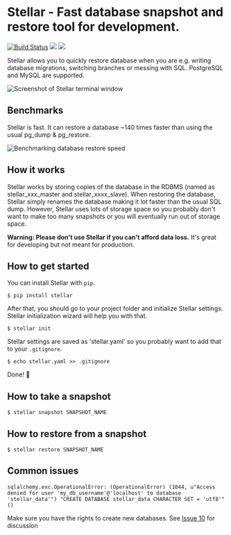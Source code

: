 Stellar - Fast database snapshot and restore tool for development.
=======

[![Build Status](https://travis-ci.org/fastmonkeys/stellar.svg?branch=master)](https://travis-ci.org/fastmonkeys/stellar)
![](http://img.shields.io/pypi/dm/stellar.svg)
![](http://img.shields.io/pypi/v/stellar.svg)


Stellar allows you to quickly restore database when you are e.g. writing database migrations, switching branches or messing with SQL. PostgreSQL and MySQL are supported.

![Screenshot of Stellar terminal window](http://imgur.com/0fXXdcx.png)


Benchmarks
-------
Stellar is fast. It can restore a database ~140 times faster than using the usual
pg_dump & pg_restore.

![Benchmarking database restore speed](http://imgur.com/Md1AHXa.png)

How it works
-------

Stellar works by storing copies of the database in the RDBMS (named as stellar_xxx_master and stellar_xxxx_slave). When restoring the database, Stellar simply renames the database making it lot faster than the usual SQL dump. However, Stellar uses lots of storage space so you probably don't want to make too many snapshots or you will eventually run out of storage space.

**Warning: Please don't use Stellar if you can't afford data loss.** It's great for developing but not meant for production.

How to get started
-------

You can install Stellar with `pip`.

```$ pip install stellar```

After that, you should go to your project folder and initialize Stellar settings. Stellar initialization wizard will help you with that.

```$ stellar init```

Stellar settings are saved as 'stellar.yaml' so you probably want to add that to your `.gitignore`.

```$ echo stellar.yaml >> .gitignore```

Done! :dancers:


How to take a snapshot
-------

```$ stellar snapshot SNAPSHOT_NAME```

How to restore from a snapshot
-------

```$ stellar restore SNAPSHOT_NAME```

Common issues
-------

````
sqlalchemy.exc.OperationalError: (OperationalError) (1044, u"Access denied for user 'my_db_username'@'localhost' to database 'stellar_data'") "CREATE DATABASE stellar_data CHARACTER SET = 'utf8'" ()
`````

Make sure you have the rights to create new databases. See [Issue 10](https://github.com/fastmonkeys/stellar/issues/10) for discussion
